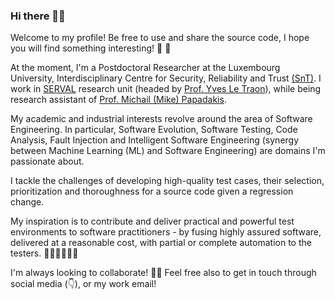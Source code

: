### Hi there 👋🌲

Welcome to my profile! Be free to use and share the source code, I hope you will find something interesting! 🔭 🌱

At the moment, I'm a Postdoctoral Researcher at the Luxembourg University, Interdisciplinary Centre for Security, Reliability and Trust [(SnT)](https://wwwfr.uni.lu/snt). I work in [SERVAL](https://wwwfr.uni.lu/snt/research/serval) research unit (headed by [Prof. Yves Le Traon](https://wwwfr.uni.lu/snt/people/yves_le_traon)), while being research assistant of [Prof. Michail (Mike) Papadakis](https://mpapad.github.io/).

My academic and industrial interests revolve around the area of Software Engineering. In particular, Software Evolution, Software Testing, Code Analysis, Fault Injection and Intelligent Software Engineering (synergy between Machine Learning (ML) and Software Engineering) are domains I'm passionate about.

I tackle the challenges of developing high-quality test cases, their selection, prioritization and thoroughness for a source code given a regression change.

My inspiration is to contribute and deliver practical and powerful test environments to software practitioners - by fusing highly assured software, delivered at a reasonable cost, with partial or complete automation to the testers. 🔬👨‍🔬👨‍💻🧩

I'm always looking to collaborate! 👯🙏 Feel free also to get in touch through social media (👇), or my work email!

